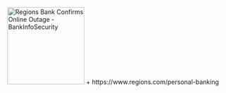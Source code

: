 <img src="https://130e178e8f8ba617604b-8aedd782b7d22cfe0d1146da69a52436.ssl.cf1.rackcdn.com/regions-bank-confirms-online-outage-imageFile-a-5189.jpg" jsaction="VQAsE" class="sFlh5c pT0Scc iPVvYb" style="max-width: 175px; height: 175px; margin: 0px; width: 175px;" alt="Regions Bank Confirms Online Outage - BankInfoSecurity" jsname="kn3ccd" aria-hidden="false">
+
https://www.regions.com/personal-banking

